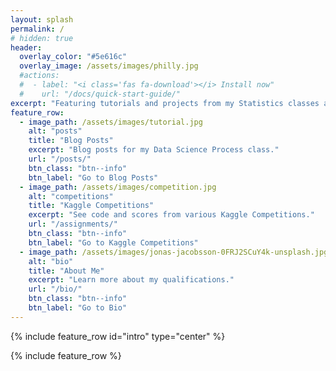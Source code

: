 ```yaml
---
layout: splash
permalink: /
# hidden: true
header:
  overlay_color: "#5e616c"
  overlay_image: /assets/images/philly.jpg
  #actions:
  #  - label: "<i class='fas fa-download'></i> Install now"
  #    url: "/docs/quick-start-guide/"
excerpt: "Featuring tutorials and projects from my Statistics classes at Brigham Young University."
feature_row:
  - image_path: /assets/images/tutorial.jpg
    alt: "posts"
    title: "Blog Posts"
    excerpt: "Blog posts for my Data Science Process class."
    url: "/posts/"
    btn_class: "btn--info"
    btn_label: "Go to Blog Posts"
  - image_path: /assets/images/competition.jpg
    alt: "competitions"
    title: "Kaggle Competitions"
    excerpt: "See code and scores from various Kaggle Competitions."
    url: "/assignments/"
    btn_class: "btn--info"
    btn_label: "Go to Kaggle Competitions"  
  - image_path: /assets/images/jonas-jacobsson-0FRJ2SCuY4k-unsplash.jpg
    alt: "bio"
    title: "About Me"
    excerpt: "Learn more about my qualifications."
    url: "/bio/"
    btn_class: "btn--info"
    btn_label: "Go to Bio"
---
```


{% include feature_row id="intro" type="center" %}

{% include feature_row %}
